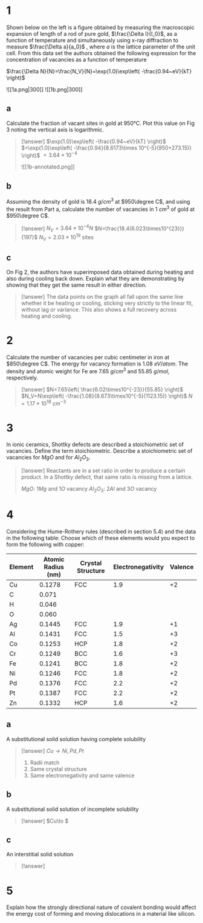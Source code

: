 # 1

Shown below on the left is a figure obtained by measuring the macroscopic expansion of length of a rod of pure gold, $\frac{\Delta I}{I_0}$, as a function of temperature and simultaneously using x-ray diffraction to measure $\frac{\Delta a}{a_0}$ , where $a$ is the lattice parameter of the unit cell. From this data set the authors obtained the following expression for the concentration of vacancies as a function of temperature

$\frac{\Delta N}{N}=\frac{N_V}{N}=\exp(1.0)\exp\left( -\frac{0.94~eV}{kT} \right)$

![[1a.png|300]] ![[1b.png|300]]

## a

Calculate the fraction of vacant sites in gold at 950°C. Plot this value on Fig 3 noting
the vertical axis is logarithmic.

> [!answer]
> $\exp(1.0)\exp\left( -\frac{0.94~eV}{kT} \right)$
> $=\exp(1.0)\exp\left( -\frac{0.94}{8.6173\times 10^{-5}(950+273.15)} \right)$
> $=3.64\times 10^{-4}$
> 
> ![[1b-annotated.png]]

## b

Assuming the density of gold is $18.4~g/cm^3$ at $950\degree C$, and using the result from Part a, calculate the number of vacancies in $1~cm^3$ of gold at $950\degree C$.

> [!answer]
>$N_V=3.64\times10^{-4}N$
>$N=\frac{18.4(6.023\times10^{23})}{197}$
>$N_V=2.03\times10^{19}$ sites

## c

On Fig 2, the authors have superimposed data obtained during heating and also during cooling back down. Explain what they are demonstrating by showing that they get the same result in either direction.

> [!answer]
> The data points on the graph all fall upon the same line whether it be heating or cooling, sticking very strictly to the linear fit, without lag or variance. This also shows a full recovery across heating and cooling.

# 2

Calculate the number of vacancies per cubic centimeter in iron at $850\degree C$. The energy for vacancy formation is $1.08~eV/atom$. The density and atomic weight for Fe are $7.65~g/cm^3$ and $55.85~g/mol$, respectively.

> [!answer]
> $N=7.65\left( \frac{6.02\times10^{-23}}{55.85} \right)$
> $N_V=N\exp\left( -\frac{1.08}{8.673\times10^{-5}(1123.15)} \right)$
> $N=1.17\times10^{18}~ cm^{-3}$

# 3

In ionic ceramics, Shottky defects are described a stoichiometric set of vacancies.
Define the term stoichiometric.
Describe a stoichiometric set of vacancies for $MgO$ and for $Al_2O_3$.

> [!answer]
> Reactants are in a set ratio in order to produce a certain product. In a Shottky defect, that same ratio is missing from a lattice.
> 
> $MgO$: 1$Mg$ and 1$O$ vacancy
> $Al_2O_3$: 2$Al$ and 3$O$ vacancy

# 4

Considering the Hume-Rothery rules (described in section 5.4) and the data in
the following table:
Choose which of these elements would you expect to form the following with
copper:

| Element | Atomic Radius (nm) | Crystal Structure | Electronegativity | Valence |
| ------- | ------------------ | ----------------- | ----------------- | ------- |
| Cu      | 0.1278             | FCC               | 1.9               | +2      |
| C       | 0.071              |                   |                   |         |
| H       | 0.046              |                   |                   |         |
| O       | 0.060              |                   |                   |         |
| Ag      | 0.1445             | FCC               | 1.9               | +1      |
| Al      | 0.1431             | FCC               | 1.5               | +3      |
| Co      | 0.1253             | HCP               | 1.8               | +2      |
| Cr      | 0.1249             | BCC               | 1.6               | +3      |
| Fe      | 0.1241             | BCC               | 1.8               | +2      |
| Ni      | 0.1246             | FCC               | 1.8               | +2      |
| Pd      | 0.1376             | FCC               | 2.2               | +2      |
| Pt      | 0.1387             | FCC               | 2.2               | +2      |
| Zn      | 0.1332             | HCP               | 1.6               | +2      |

## a

A substitutional solid solution having complete solubility

> [!answer]
> $Cu\to Ni,Pd,Pt$
> 1. Radii match
> 2. Same crystal structure
> 3. Same electronegativity and same valence

## b

A substitutional solid solution of incomplete solubility

> [!answer]
> $Cu\to $

## c

An interstitial solid solution

> [!answer]
> 

# 5

Explain how the strongly directional nature of covalent bonding would affect the energy cost of forming and moving dislocations in a material like silicon.

